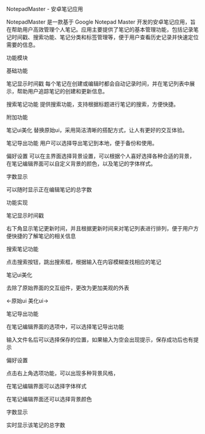 NotepadMaster - 安卓笔记应用



NotepadMaster 是一款基于 Google Notepad Master 开发的安卓笔记应用，旨在帮助用户高效管理个人笔记。应用主要提供了笔记的基本管理功能，包括记录笔记时间戳、搜索功能、笔记分类和标签管理等，便于用户查看历史记录并快速定位需要的信息。



功能模块

基础功能

笔记显示时间戳
每个笔记在创建或编辑时都会自动记录时间，并在笔记列表中展示，帮助用户追踪笔记的创建和更新信息。

搜索笔记功能
提供搜索功能，支持根据标题进行笔记的搜索，方便快捷。

附加功能

笔记ui美化
替换原始ui，采用简洁清晰的搭配方式，让人有更好的交互体验。

笔记导出功能
用户可以选择导出笔记到本地，便于备份和使用。

偏好设置
可以在主界面选择背景设置，可以根据个人喜好选择各种合适的背景，在笔记编辑界面可以自定义背景的颜色，以及笔记的字体样式。

字数显示

可以随时显示正在编辑笔记的总字数





功能实现

笔记显示时间戳

右下角显示笔记更新时间，并且根据更新时间来对笔记列表进行排列，便于用户方便快捷的了解笔记的相关信息





搜索笔记功能

点击搜索按钮，跳出搜索框，根据输入在内容模糊查找相应的笔记



笔记ui美化

去除了原始界面的交互组件，更改为更加美观的外表

←原始ui         美化ui→



笔记导出功能

在笔记编辑界面的选项中，可以选择笔记导出功能



输入文件名后可以选择保存的位置，如果输入为空会出现提示，保存成功后也有提示









偏好设置

点击右上角选项功能，可以出现多种背景风格，



在笔记编辑界面可以选择字体样式



在笔记编辑界面还可以选择背景颜色



字数显示

实时显示该笔记的总字数









